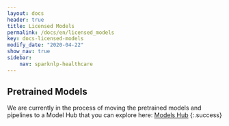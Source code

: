 ```yaml
---
layout: docs
header: true
title: Licensed Models
permalink: /docs/en/licensed_models
key: docs-licensed-models
modify_date: "2020-04-22"
show_nav: true
sidebar:
    nav: sparknlp-healthcare
---
```


<div class="h3-box" markdown="1">

## Pretrained Models

We are currently in the process of moving the pretrained models and pipelines to a Model Hub that you can explore here: 
[Models Hub](/models)
{:.success}

</div>
